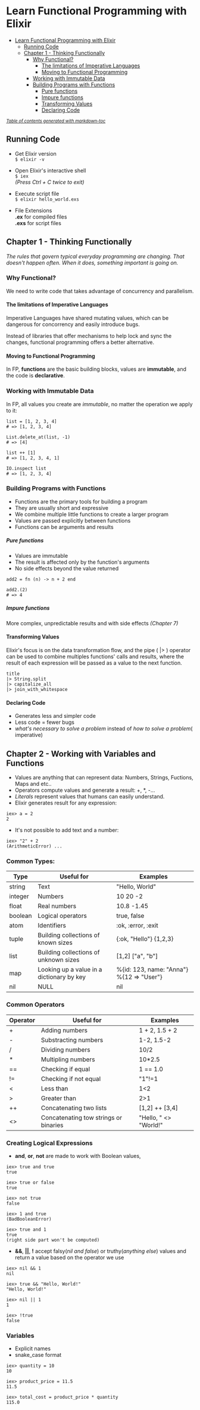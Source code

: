 # Learn Functional Programming with Elixir

- [Learn Functional Programming with Elixir](#learn-functional-programming-with-elixir)
  * [Running Code](#running-code)
  * [Chapter 1 - Thinking Functionally](#chapter-1---thinking-functionally)
    + [Why Functional?](#why-functional-)
      - [The limitations of Imperative Languages](#the-limitations-of-imperative-languages)
      - [Moving to Functional Programming](#moving-to-functional-programming)
    + [Working with Immutable Data](#working-with-immutable-data)
    + [Building Programs with Functions](#building-programs-with-functions)
        * [Pure functions](#pure-functions)
        * [Impure functions](#impure-functions)
      - [Transforming Values](#transforming-values)
      - [Declaring Code](#declaring-code)

<small><i><a href='http://ecotrust-canada.github.io/markdown-toc/'>Table of contents generated with markdown-toc</a></i></small>

## Running Code

- Get Elixir version  
`$ elixir -v`

- Open Elixir's interactive shell  
`$ iex`  
*(Press Ctrl + C twice to exit)*

- Execute script file  
`$ elixir hello_world.exs`

- File Extensions  
**.ex** for compiled files  
**.exs** for script files

## Chapter 1 - Thinking Functionally
*The rules that govern typical everyday programming are changing. That doesn't happen often. When it does, something important is going on.*

### Why Functional?

We need to write code that takes advantage of concurrency and parallelism.

#### The limitations of Imperative Languages

Imperative Languages have shared mutating values, which can be dangerous for concorrency and easily introduce bugs.

Instead of libraries that offer mechanisms to help lock and sync the changes, functional programming offers a better alternative.

#### Moving to Functional Programming

In FP, **functions** are the basic building blocks, values are **immutable**, and the code is **declarative**.

### Working with Immutable Data

In FP, all values you create are *immutable*, no matter the operation we apply to it:


```
list = [1, 2, 3, 4]
# => [1, 2, 3, 4]

List.delete_at(list, -1)
# => [4]

list ++ [1]
# => [1, 2, 3, 4, 1]

IO.inspect list
# => [1, 2, 3, 4]
```

### Building Programs with Functions

- Functions are the primary tools for building a program
- They are usually short and expressive
- We combine multiple little functions to create a larger program
- Values are passed explicitly between functions
- Functions can be arguments and results

##### Pure functions
- Values are immutable
- The result is affected only by the function's arguments
- No side effects beyond the value returned

```
add2 = fn (n) -> n + 2 end

add2.(2)
# => 4
```

##### Impure functions
More complex, unpredictable results and with side effects *(Chapter 7)*


#### Transforming Values
Elixir's focus is on the data transformation flow, and the pipe ( |> ) operator can be used to combine multiples functions' calls and results, where the result of each expression will be passed as a value to the next function.

```
title 
|> String.split
|> capitalize_all
|> join_with_whitespace
```

#### Declaring Code
- Generates less and simpler code
- Less code = fewer bugs
- *what's necessary to solve a problem* instead of *how to solve a problem*( imperative)

## Chapter 2 - Working with Variables and Functions
- Values are anything that can represent data: Numbers, Strings, Fuctions, Maps and etc..
- Operators compute values and generate a result: +, *, -...
- *Literals* represent values that humans can easily understand.
- Elixir generates result for any expression: 
```
iex> a = 2
2
```
- It's not possible to add text and a number:
```
iex> "2" + 2
(ArithmeticError) ...
```

### Common Types:

|Type|Useful for|Examples|
|---------|---------|---------|
|string|Text|"Hello, World"|
|integer|Numbers|10 20 -2|
|float|Real numbers|10.8 -1.45|
|boolean|Logical operators|true, false|
|atom|Identifiers|:ok, :error, :exit|
|tuple|Building collections of known sizes|{:ok, "Hello"} {1,2,3}|
|list|Building collections of unknown sizes|[1,2] ["a", "b"]|
|map|Looking up a value in a dictionary by key|%{id: 123, name: "Anna"} %{12 => "User"}|
|nil|NULL|nil|

### Common Operators

|Operator|Useful for|Examples|
|---------|---------|---------|
|+|Adding numbers|1 + 2, 1.5 + 2|
|-|Substracting numbers|1-2, 1.5-2|
|/|Dividing numbers|10/2|
|\*|Multipling numbers|10\*2.5|
|==|Checking if equal|1 == 1.0|
|!=|Checking if not equal|"1"!=1|
|<|Less than|1<2|
|>|Greater than|2>1|
|++|Concatenating two lists|[1,2] ++ [3,4]|
|<>|Concatenating tow strings or binaries|"Hello, " <> "World!"|

### Creating Logical Expressions
- **and**, **or**, **not** are made to work with Boolean values, 
```
iex> true and true
true

iex> true or false
true

iex> not true
false

iex> 1 and true
(BadBooleanError)

iex> true and 1
true
(right side part won't be computed)
```
- **&&**, **||**, **!** accept falsy(*nil and false*) or truthy(*anything else*) values and return a value based on the operator we use
```
iex> nil && 1
nil

iex> true && "Hello, World!"
"Hello, World!"

iex> nil || 1
1

iex> !true
false
```

### Variables
- Explicit names
- snake_case format

```
iex> quantity = 10
10

iex> product_price = 11.5
11.5

iex> total_cost = product_price * quantity
115.0
```
